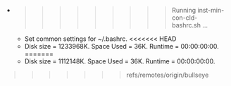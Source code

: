 * >>>>>>>>> Running inst-min-con-cld-bashrc.sh ...
  * Set common settings for ~/.bashrc.
<<<<<<< HEAD
  * Disk size = 1233968K. Space Used = 36K. Runtime = 00:00:00:00.
=======
  * Disk size = 1112148K. Space Used = 36K. Runtime = 00:00:00:00.
>>>>>>> refs/remotes/origin/bullseye
